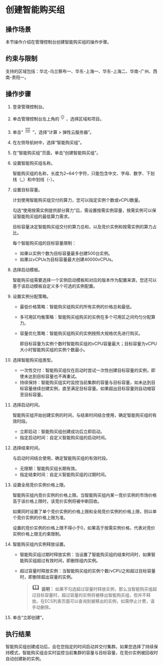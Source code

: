 # 创建智能购买组<a name="ecs_03_1302"></a>

## 操作场景<a name="section1858210155517"></a>

本节操作介绍在管理控制台创建智能购买组的操作步骤。

## 约束与限制<a name="section112381726101913"></a>

支持的区域包括：华北-乌兰察布一、华东-上海一、华东-上海二、华南-广州、西南-贵阳一。

## 操作步骤<a name="section77341370519"></a>

1.  登录管理控制台。
2.  单击管理控制台左上角的![](figures/icon-region.png)，选择区域和项目。
3.  单击“![](figures/service-list.jpg)”，选择“计算 \> 弹性云服务器”。
4.  在左侧导航树中，选择“智能购买组”。
5.  在“智能购买组”页面，单击“创建智能购买组”。
6.  设置智能购买组名称。

    智能购买组的名称，长度为2\~64个字符，只能包含中文、字母、数字、下划线（\_）和中划线（-）。

7.  设置目标容量。

    计划使用智能购买组交付的算力，您可以指定实例个数或vCPU数量。

    勾选“使用按需实例提供部分算力”后，需设置按需实例容量，按需实例可以保证智能购买组的最低算力需求。

    目标容量决定智能购买组交付的算力总和，以及竞价实例和按需实例的算力占比。

    每个智能购买组的目标容量限制：

    -   如果以实例个数为目标容量最多创建500台实例。
    -   如果以vCPUs为目标容量最大创建40000vCPUs。

8.  选择启动模板。

    智能购买组需要选择一个实例启动模板和对应的版本作为配置来源，您还可以基于该启动模板自定义多个可选的实例配置。

9.  设置实例分配策略。
    -   最低价格策略：智能购买组购买的所有实例的价格总和最低。
    -   多可用区均衡策略：智能购买组购买的实例在多个可用区之间均匀分配算力。
    -   容量优化策略：智能购买组购买的实例按照大规格优先进行购买。

        即目标容量为实例个数时智能购买组的vCPU容量最大；目标容量为vCPU大小时智能购买组的实例个数最小。

10. 选择智能购买组类型。
    -   一次性交付：智能购买组仅在启动时尝试一次性创建目标容量的实例，即使未达到目标容量也不再重试。
    -   持续保持：智能购买组实时监控当前集群的容量与目标容量，如未达到目标容量继续创建实例，直至满足目标容量。如果超出目标容量则自动缩容至目标容量。

11. 选择启动时间。

    智能购买组开始创建实例的时间，与结束时间结合使用，确定智能购买组的有效时段。

    -   立即启动：智能购买组创建成功后立即启动。
    -   指定启动时间：自定义智能购买组的启动时间。

12. 选择结束时间。

    与启动时间结合使用，确定智能购买组的有效时段。

    -   无限期：智能购买组长期有效。
    -   指定结束时间：自定义智能购买组的过期时间。

13. 设置全局竞价实例价格上限。

    智能购买组内竞价实例的价格上限。当智能购买组内某一竞价实例的市场价格高于该价格上限时，该竞价实例将被中断回收。

    如果同时设置了单个竞价实例的价格上限和全局竞价实例的价格上限，则以单个竞价实例的价格上限为准。

    设置的竞价实例的价格上限不得小于0，如果高于按需实例价格，代表对竞价实例价格上限无约束限制。

14. 智能购买组内实例释放设置。
    -   智能购买组过期时释放实例：当设置了智能购买组的结束时间时，如果智能购买组超过有效时间，即删除组内实例。
    -   超过容量时释放实例：当智能购买组的实例个数/vCPU之和超过目标容量时，即删除超出容量的实例。

        >![](public_sys-resources/icon-note.gif) **说明：** 
        >如果不勾选超过容量时释放实例，那么当智能购买组超过目标容量时，超过容量的实例将被移出智能购买组，但并不释放。在ECS列表页面可以查询到被移出的实例，如需停止计费，请手动删除。


15. 单击“立即创建”。

## 执行结果<a name="section18821853163317"></a>

智能购买组创建成功后，会在您指定的时间启动并交付集群。如果您选择了持续保持模式，智能购买组会实时监控当前集群的容量与目标容量，在竞价实例被回收时自动创建新的实例。

